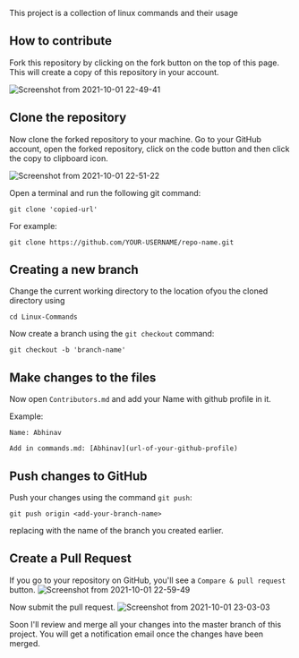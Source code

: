 This project is a collection of linux commands and their usage

## How to contribute

Fork this repository by clicking on the fork button on the top of this page. This will create a copy of this repository in your account.

![Screenshot from 2021-10-01 22-49-41](https://user-images.githubusercontent.com/56548922/135661426-212d2b42-d1e7-4802-b3e1-3f7a233316a5.png)


## Clone the repository

Now clone the forked repository to your machine. Go to your GitHub account, open the forked repository, click on the code button and then click the copy to clipboard icon.

![Screenshot from 2021-10-01 22-51-22](https://user-images.githubusercontent.com/56548922/135661678-02abdf2d-2db2-42be-bcd1-c65a6093dfc6.png)


Open a terminal and run the following git command:

```
git clone 'copied-url'
```

For example:

```
git clone https://github.com/YOUR-USERNAME/repo-name.git
```

## Creating a new branch

Change the current working directory to the location ofyou the cloned directory using

```
cd Linux-Commands
```

Now create a branch using the `git checkout` command:

```
git checkout -b 'branch-name'
```

## Make changes to the files

Now open `Contributors.md` and add your Name with github profile in it.

Example:

```
Name: Abhinav 

Add in commands.md: [Abhinav](url-of-your-github-profile)
```

## Push changes to GitHub

Push your changes using the command `git push`:

```
git push origin <add-your-branch-name>
```

replacing <add-your-branch-name> with the name of the branch you created earlier.

## Create a Pull Request

If you go to your repository on GitHub, you'll see a `Compare & pull request` button.
![Screenshot from 2021-10-01 22-59-49](https://user-images.githubusercontent.com/56548922/135662653-7d38ebb2-1caa-4afd-89e4-066f54e36826.png)

Now submit the pull request.
![Screenshot from 2021-10-01 23-03-03](https://user-images.githubusercontent.com/56548922/135663046-58455754-f140-4e47-9724-97c0d36556f4.png)

Soon I'll review and merge all your changes into the master branch of this project. You will get a notification email once the changes have been merged.

